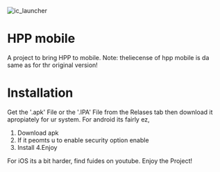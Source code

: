 ![ic_launcher](https://github.com/user-attachments/assets/a33657ef-f165-4d0b-ad79-828028f7eb62)

# HPP mobile 
A project to bring HPP to mobile. 
Note: theliecense of hpp mobile is da same as for thr original version! 

# Installation
Get the '.apk' File or the '.IPA' File from the Relases tab then download it apropiately for ur system. For android its fairly ez,

1. Download apk
2. If it peomts u to enable security option enable
3. Install
4.Enjoy

For iOS its a bit harder, find fuides on youtube. Enjoy the Project! 